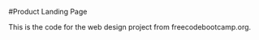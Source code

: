#Product Landing Page

<p> This is the code for the web design project from freecodebootcamp.org.</p>